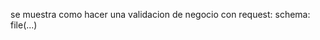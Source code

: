 se muestra como hacer una validacion de negocio con request:
                                                        schema: file(...)